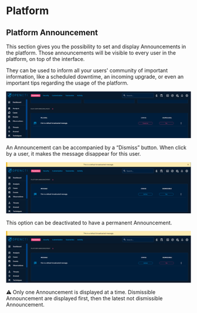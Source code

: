 # Platform

## Platform Announcement

This section gives you the possibility to set and display Announcements in the platform. Those announcements will be
visible to every user in the platform, on top of the interface.

They can be used to inform all your users' community of important information, like a scheduled downtime, an incoming
upgrade, or even an important tips regarding the usage of the platform.

![Broadcast message configuration](assets/broadcast_message_configuration.png)

An Announcement can be accompanied by a “Dismiss” button. When click by a user, it makes the message disappear
for this user.

![Broadcast message display dismissible](assets/broadcast_message_display_dismissible.png)

This option can be deactivated to have a permanent Announcement.

![Broadcast message display not dismissible](assets/broadcast_message_display_notdismissible.png)

⚠️ Only one Announcement is displayed at a time. Dismissible Announcement are displayed first, then the latest not
dismissible Announcement.

